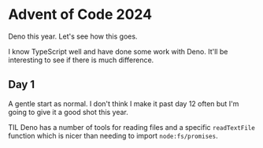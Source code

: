 # Advent of Code 2024

Deno this year. Let's see how this goes.

I know TypeScript well and have done some work with Deno. It'll be interesting to see if there is much difference.

## Day 1

A gentle start as normal. I don't think I make it past day 12 often but I'm going to give it a good shot this year. 

TIL Deno has a number of tools for reading files and a specific `readTextFile` function which is nicer than needing to import `node:fs/promises`.